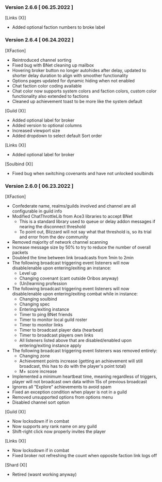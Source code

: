 ### Version 2.6.6 [ 06.25.2022 ]

[Links (X)]
- Added optional faction numbers to broke label

### Version 2.6.4 [ 06.24.2022 ]

[XFaction]
- Reintroduced channel sorting
- Fixed bug with BNet cleaning up mailbox
- Hovering broker button no longer autohides after delay, updated to shorter delay duration to align with smoother functionality
- Options pages updated for dynamic hiding when not enabled
- Chat faction color coding available
- Chat color now supports system colors and faction colors, custom color functionality also extended to factions
- Cleaned up achievement toast to be more like the system default

[Guild (X)]
- Added optional label for broker
- Added version to optional columns
- Increased viewport size
- Added dropdown to select default Sort order

[Links (X)]
- Added optional label for broker

[Soulbind (X)]
- Fixed bug when switching covenants and have not unlocked soulbinds

### Version 2.6.0 [ 06.23.2022 ]

[XFaction]
- Confederate name, realms/guilds involved and channel are all configurable in guild info
- Modified ChatThrottleLib from Ace3 libraries to accept BNet
    - This is a standard library used to queue or delay addon messages if nearing the disconnect threshold
    - To point out, Blizzard will not say what that threshold is, so its trial and error from the dev community
- Removed majority of network channel scanning
- Increase message size by 50% to try to reduce the number of overall packets
- Doubled the time between link broadcasts from 1min to 2min
- The following broadcast triggering event listeners will now disable/enable upon entering/exiting an instance:
  - Level up
  - Changing covenant (cant outside Oribos anyway)
  - (Un)learning profession
- The following broadcast triggering event listeners will now disable/enable upon entering/exiting combat while in instance:
  - Changing soulbind
  - Changing spec
  - Entering/exiting instance
  - Timer to ping BNet friends
  - Timer to monitor local guild roster
  - Timer to monitor links
  - Timer to broadcast player data (hearbeat)
  - Timer to broadcast players own links
  - All listeners listed above that are disabled/enabled upon entering/exiting instance apply
- The following broadcast triggering event listeners was removed entirely:
  - Changing zone
  - Achievement points increase (getting an achievement will still broadcast, this has to do with the player's point total)
  - M+ score increase
- Implemented a minimum heartbeat time, meaning regardless of triggers, player will not broadcast own data within 15s of previous broadcast
- Ignores all "Explore" achievements to avoid spam
- Fixed an exception condition when player is not in a guild
- Removed unsupported options from options menu
- Disabled channel sort option

[Guild (X)]
- Now locksdown if in combat
- Now supports any rank name on any guild
- Shift-right click now properly invites the player

[Links (X)]
- Now locksdown if in combat
- Fixed broker not refreshing the count when opposite faction link logs off

[Shard (X)]
- Retired (wasnt working anyway)